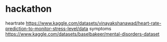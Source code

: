 # hackathon
heartrate
https://www.kaggle.com/datasets/vinayakshanawad/heart-rate-prediction-to-monitor-stress-level/data
symptoms
https://www.kaggle.com/datasets/baselbakeer/mental-disorders-dataset

